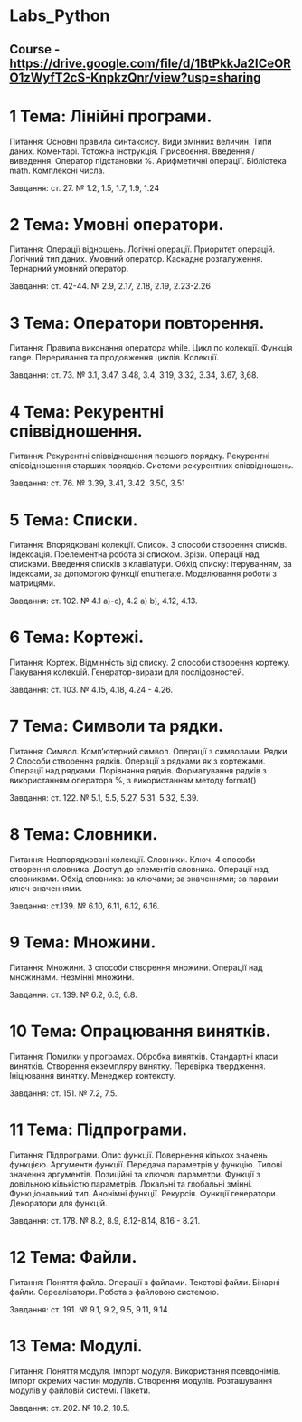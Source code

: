 # Labs_Python

## Course - https://drive.google.com/file/d/1BtPkkJa2ICeORO1zWyfT2cS-KnpkzQnr/view?usp=sharing ##

# 1 Тема: Лінійні програми.

Питання: Основні правила синтаксису. Види змінних величин. Типи даних. Коментарі. Тотожна інструкція. Присвоєння. Введення / виведення. Оператор підстановки %. Арифметичні операції. Бібліотека math. Комплексні числа.

Завдання: ст. 27. № 1.2,  1.5, 1.7, 1.9, 1.24

# 2 Тема: Умовні оператори.

Питання: Операції відношень. Логічні операції. Приоритет операцій. Логічний тип даних. Умовний оператор. Каскадне розгалуження. Тернарний умовний оператор.

Завдання: ст. 42-44. № 2.9, 2.17, 2.18, 2.19, 2.23-2.26

# 3 Тема: Оператори повторення.

Питання: Правила виконання оператора while. Цикл по колекції. Функція range. Переривання та продовження циклів. Колекції.

Завдання: ст. 73. №  3.1, 3.47, 3.48, 3.4, 3.19, 3.32, 3.34, 3.67, 3,68.

# 4 Тема: Рекурентні співвідношення.

Питання: Рекурентні співвідношення першого порядку. Рекурентні співвідношення старших порядків. Системи рекурентних співвідношень.

Завдання: ст. 76. № 3.39, 3.41, 3.42. 3.50, 3.51

# 5  Тема: Списки.

Питання: Впорядковані колекції. Список. 3 способи створення списків. Індексація. Поелементна робота зі списком. Зрізи. Операції над списками. Введення списків з клавіатури. Обхід списку: ітеруванням, за індексами, за допомогою функції enumerate. Моделювання роботи з матрицями.

Завдання: ст. 102. № 4.1 a)-c), 4.2 a) b), 4.12, 4.13.

# 6 Тема: Кортежі.

Питання: Кортеж. Відмінність від списку. 2 способи створення кортежу. Пакування колекцій. Генератор-вирази для послідовностей.

Завдання: ст. 103. № 4.15, 4.18, 4.24 - 4.26.

# 7  Тема: Символи та рядки.

Питання: Символ. Комп’ютерний символ. Операції з символами. Рядки. 2 Способи створення рядків. Операції з рядками як з кортежами. Операції над рядками. Порівняння рядків. Форматування рядків з використанням оператора %, з використанням методу format()

Завдання: ст. 122. № 5.1, 5.5, 5.27, 5.31, 5.32, 5.39. 

# 8  Тема: Словники.

Питання: Невпорядковані колекції. Словники. Ключ. 4 способи створення словника. Доступ до елементів словника. Операції над словниками. Обхід словника: за ключами; за значеннями; за парами ключ-значеннями.

Завдання: ст.139. № 6.10, 6.11, 6.12, 6.16.

# 9  Тема: Множини.

Питання: Множини. 3 способи створення множини. Операції над множинами. Незмінні множини.

Завдання: ст. 139. № 6.2, 6.3, 6.8.

# 10  Тема: Опрацювання винятків.

Питання: Помилки у програмах. Обробка винятків. Стандартні класи винятків. Створення екземпляру винятку. Перевірка твердження. Ініціювання винятку. Менеджер контексту.

Завдання: ст. 151. № 7.2, 7.5.

# 11 Тема: Підпрограми.

Питання: Підпрограми. Опис функції. Повернення кількох значень функцією. Аргументи функції. Передача параметрів у функцію. Типові значення аргументів. Позиційні та ключові параметри. Функції з довільною кількістю параметрів. Локальні та глобальні змінні. Функціональний тип. Анонімні функції. Рекурсія. Функції генератори. Декоратори для функцій.

Завдання: ст. 178. № 8.2, 8.9, 8.12-8.14, 8.16 - 8.21.

# 12  Тема: Файли.

Питання: Поняття файла. Операції з файлами. Текстові файли. Бінарні файли. Сереалізатори. Робота з файловою системою.

Завдання: ст. 191. № 9.1, 9.2, 9.5, 9.11, 9.14.

# 13 Тема: Модулі.

Питання: Поняття модуля. Імпорт модуля. Використання псевдонімів. Імпорт окремих частин модулів. Створення модулів. Розташування модулів у файловій системі. Пакети.

Завдання: ст. 202. № 10.2, 10.5.
